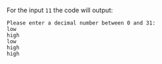 For the input `11` the code will output:
```
Please enter a decimal number between 0 and 31:
low
high
low
high
high
```
